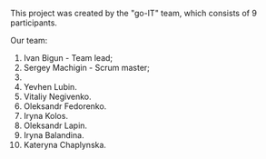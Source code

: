 This project was created by the "go-IT" team, which consists of 9 participants.

Our team:

1. Іvan Bigun - Team lead;
2. Sergey Machigin - Scrum master;
3. 
4. Yevhen Lubin.
5. Vitaliy Negivenko.
6. Oleksandr Fedorenko.
7. Iryna Kolos.
8. Oleksandr Lapin.
9. Iryna Balandina.
10. Kateryna Chaplynska.